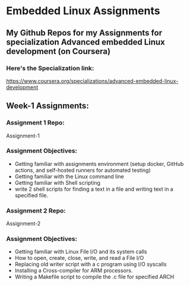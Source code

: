 # Embedded Linux Assignments
## My Github Repos for my Assignments for specialization Advanced embedded Linux development (on Coursera)

### Here's the Specialization link: 
https://www.coursera.org/specializations/advanced-embedded-linux-development
## Week-1 Assignments:
### Assignment 1 Repo: 
<a style="text-decoration:none" href="https://github.com/cu-ecen-aeld/assignment-1-ibrahimnazzier" target="_blank">Assignment-1</a>
### Assignment Objectives:
* Getting familiar with assignments environment (setup docker, GitHub actions, and self-hosted runners for automated testing)
* Getting familiar with the Linux command line
* Getting familiar with Shell scripting
* write 2 shell scripts for finding a text in a file and writing text in a specified file.

### Assignment 2 Repo: 
<a style="text-decoration:none" href="https://github.com/cu-ecen-aeld/assignment-2-ibrahimnazzier" target="_blank">Assignment-2</a>
### Assignment Objectives:
* Getting familiar with Linux File I/O and its system calls 
* How to open, create, close, write, and read a File I/O
* Replacing old writer script with a c program using I/O syscalls
* Installing a Cross-compiler for ARM processors.
* Writing a Makefile script to compile the .c file for specified ARCH
